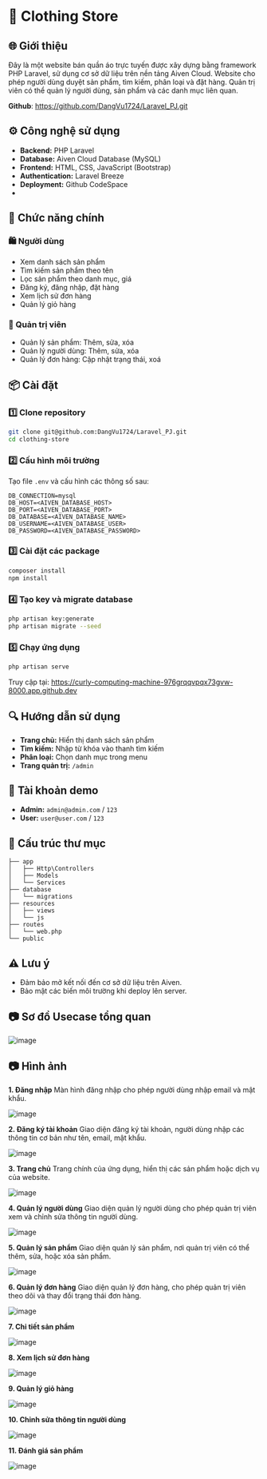 # 🛒 Clothing Store

## 🌐 Giới thiệu
Đây là một website bán quần áo trực tuyến được xây dựng bằng framework PHP Laravel, sử dụng cơ sở dữ liệu trên nền tảng Aiven Cloud. Website cho phép người dùng duyệt sản phẩm, tìm kiếm, phân loại và đặt hàng. Quản trị viên có thể quản lý người dùng, sản phẩm và các danh mục liên quan.

**Github**: https://github.com/DangVu1724/Laravel_PJ.git

## ⚙️ Công nghệ sử dụng
- **Backend:** PHP Laravel
- **Database:** Aiven Cloud Database (MySQL)
- **Frontend:** HTML, CSS, JavaScript (Bootstrap)
- **Authentication:** Laravel Breeze
- **Deployment:** Github CodeSpace
- 
## 🚀 Chức năng chính
### 🛍️ Người dùng
- Xem danh sách sản phẩm
- Tìm kiếm sản phẩm theo tên
- Lọc sản phẩm theo danh mục, giá
- Đăng ký, đăng nhập, đặt hàng
- Xem lịch sử đơn hàng
- Quản lý giỏ hàng

### 🔑 Quản trị viên
- Quản lý sản phẩm: Thêm, sửa, xóa
- Quản lý người dùng: Thêm, sửa, xóa
- Quản lý đơn hàng: Cập nhật trạng thái, xoá
  
## 📦 Cài đặt

### 1️⃣ Clone repository
```bash
git clone git@github.com:DangVu1724/Laravel_PJ.git
cd clothing-store
```

### 2️⃣ Cấu hình môi trường
Tạo file `.env` và cấu hình các thông số sau:
```plaintext
DB_CONNECTION=mysql
DB_HOST=<AIVEN_DATABASE_HOST>
DB_PORT=<AIVEN_DATABASE_PORT>
DB_DATABASE=<AIVEN_DATABASE_NAME>
DB_USERNAME=<AIVEN_DATABASE_USER>
DB_PASSWORD=<AIVEN_DATABASE_PASSWORD>
```

### 3️⃣ Cài đặt các package
```bash
composer install
npm install
```

### 4️⃣ Tạo key và migrate database
```bash
php artisan key:generate
php artisan migrate --seed
```

### 5️⃣ Chạy ứng dụng
```bash
php artisan serve
```
Truy cập tại: https://curly-computing-machine-976grqqvpqx73gvw-8000.app.github.dev

## 🔍 Hướng dẫn sử dụng
- **Trang chủ:** Hiển thị danh sách sản phẩm
- **Tìm kiếm:** Nhập từ khóa vào thanh tìm kiếm
- **Phân loại:** Chọn danh mục trong menu
- **Trang quản trị:** `/admin`

## 🔑 Tài khoản demo
- **Admin:** `admin@admin.com` / `123`
- **User:** `user@user.com` / `123`

## 📖 Cấu trúc thư mục
```plaintext
├── app
│   ├── Http\Controllers
│   ├── Models
│   └── Services
├── database
│   └── migrations
├── resources
│   ├── views
│   └── js
├── routes
│   └── web.php
└── public
```

## ⚠️ Lưu ý
- Đảm bảo mở kết nối đến cơ sở dữ liệu trên Aiven.
- Bảo mật các biến môi trường khi deploy lên server.
## 📷 Sơ đồ Usecase tổng quan

![image](https://github.com/user-attachments/assets/6abf2593-f649-4862-8874-a82c61838096)

## 📷 Hình ảnh
**1. Đăng nhập**
Màn hình đăng nhập cho phép người dùng nhập email và mật khẩu.

![image](https://github.com/user-attachments/assets/8c19264e-7cc9-4cba-9e00-6aa1580247f8)


**2. Đăng ký tài khoản**
Giao diện đăng ký tài khoản, người dùng nhập các thông tin cơ bản như tên, email, mật khẩu.

![image](https://github.com/user-attachments/assets/d0a5fd85-376d-46ba-927f-46f0787dd0d5)


**3. Trang chủ**
Trang chính của ứng dụng, hiển thị các sản phẩm hoặc dịch vụ của website.

![image](https://github.com/user-attachments/assets/5a35c0b4-05fd-41af-984f-9c77b067125c)


**4. Quản lý người dùng**
Giao diện quản lý người dùng cho phép quản trị viên xem và chỉnh sửa thông tin người dùng.

![image](https://github.com/user-attachments/assets/f9ecf8e5-a0b2-41d5-a5f5-5934bdab8866)


**5. Quản lý sản phẩm**
Giao diện quản lý sản phẩm, nơi quản trị viên có thể thêm, sửa, hoặc xóa sản phẩm.

![image](https://github.com/user-attachments/assets/cf1974d9-3823-4ee0-ae48-325283a15da7)


**6. Quản lý đơn hàng**
Giao diện quản lý đơn hàng, cho phép quản trị viên theo dõi và thay đổi trạng thái đơn hàng.

![image](https://github.com/user-attachments/assets/833eb8c0-05c8-4d36-83d0-ff793e34d955)

**7. Chi tiết sản phẩm**

![image](https://github.com/user-attachments/assets/be711ecc-00ac-4559-8af8-31f38d72f604)

**8. Xem lịch sử đơn hàng**

![image](https://github.com/user-attachments/assets/46868eaa-a3b4-45ec-a27a-bfdceca997ae)

**9. Quản lý giỏ hàng**

![image](https://github.com/user-attachments/assets/97ce2631-d4fc-4604-8f9d-ba508483789b)


**10. Chỉnh sửa thông tin người dùng**

![image](https://github.com/user-attachments/assets/af892332-481c-4e3e-a3e3-2e951e7f636d)


**11. Đánh giá sản phẩm**

![image](https://github.com/user-attachments/assets/ab213ea6-620c-4d2c-b18b-9f35ebf1ae19)




